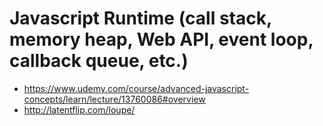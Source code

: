 # Javascript Runtime (call stack, memory heap, Web API, event loop, callback queue, etc.)
- https://www.udemy.com/course/advanced-javascript-concepts/learn/lecture/13760086#overview
- http://latentflip.com/loupe/

